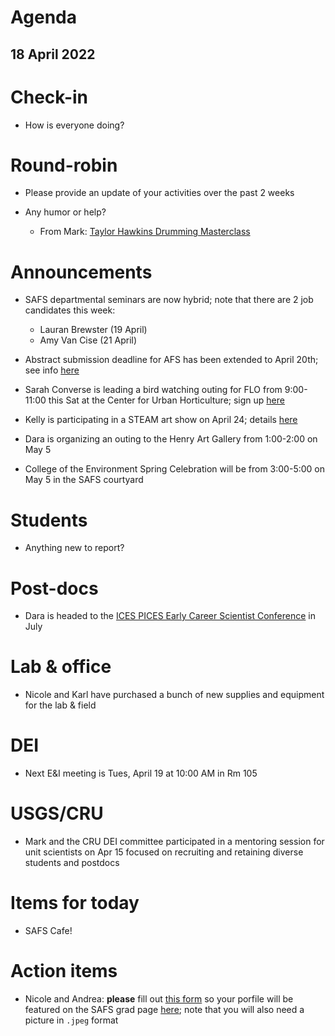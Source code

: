 # Agenda

## 18 April 2022


# Check-in

* How is everyone doing?


# Round-robin

* Please provide an update of your activities over the past 2 weeks

* Any humor or help?
    * From Mark: [Taylor Hawkins Drumming Masterclass](https://www.youtube.com/watch?v=PwjEc8S0PRo)


# Announcements

* SAFS departmental seminars are now hybrid; note that there are 2 job candidates this week:
    - Lauran Brewster (19 April)
    - Amy Van Cise (21 April) 

* Abstract submission deadline for AFS has been extended to April 20th; see info [here](https://afsannualmeeting.fisheries.org/call-for-abstracts-2/)

* Sarah Converse is leading a bird watching outing for FLO from 9:00-11:00 this Sat at the Center for Urban Horticulture; sign up [here](https://docs.google.com/spreadsheets/d/1AHFG-UsEzvo5RVRMQLczND9jHPZe9oUCjFm5QdViz3w/edit#gid=1475807980)

* Kelly is participating in a STEAM art show on April 24; details [here](https://www.eventbrite.com/e/scienceart-show-tickets-306914809457)

* Dara is organizing an outing to the Henry Art Gallery from 1:00-2:00 on May 5

* College of the Environment Spring Celebration will be from 3:00-5:00 on May 5 in the SAFS courtyard


# Students

* Anything new to report?


# Post-docs

* Dara is headed to the [ICES PICES Early Career Scientist Conference](https://www.ices.dk/events/symposia/ecsc4/Pages/default.aspx) in July


# Lab & office

* Nicole and Karl have purchased a bunch of new supplies and equipment for the lab & field


# DEI

* Next E&I meeting is Tues, April 19 at 10:00 AM in Rm 105


# USGS/CRU

* Mark and the CRU DEI committee participated in a mentoring session for unit scientists on Apr 15 focused on recruiting and retaining diverse students and postdocs


# Items for today

* SAFS Cafe!


# Action items

* Nicole and Andrea: **please** fill out [this form](https://docs.google.com/forms/d/e/1FAIpQLScNvJ0rXzL48FmJqybD-Ipxqq6Dk7vc9-cFcGZ9bJ1TbmnFIg/viewform) so your porfile will be featured on the SAFS grad page [here](https://fish.uw.edu/students/graduate-program/meet-our-graduate-students/); note that you will also need a picture in `.jpeg` format

